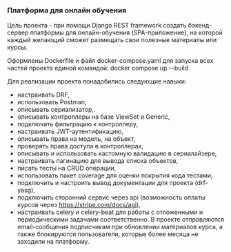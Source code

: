 ### Платформа для онлайн обучения

Цель проекта - при помощи Django REST framework создать бэкенд-сервер платформы для онлайн-обучения (SPA-приложение), на которой каждый желающий 
сможет размещать свои полезные материалы или курсы.

Оформлены Dockerfile и файл docker-compose.yaml для запуска всех частей проекта единой командой: 
    docker compose up --build

Для реализации проекта понадобились следующие навыки:
- настраивать DRF,
- использовать Postman,
- описывать сериализатор,
- описывать контроллеры на базе ViewSet и Generic, 
- подключать фильтрацию к контроллеру,
- настраивать JWT-аутентификацию,
- описывать права на модель, на объект,
- проверять права доступа в контроллерах,
- описывать и использовать кастомную валидацию в сериалайзере, 
- настраивать пагинацию для вывода списка объектов,
- писать тесты на CRUD операции,
- использовать пакет coverage для оценки покрытия кода тестами,
- подключить и настроить вывод документации для проекта (drf-yasg), 
- подключить сторонний сервис через api (возможность оплаты курсов через https://stripe.com/docs/api),
- настраивать celery и celery-beat для работы с отложенными и периодическими задачами соответственно.
В проекте отправляются email-сообщения подписчикам при обновлении материалов курса, 
а также блокируются пользователи, которые более месяца не заходили на платформу.





